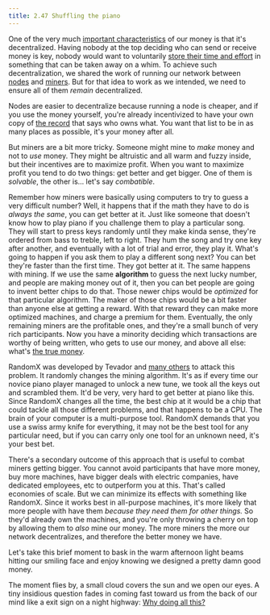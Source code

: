 ```yaml
---
title: 2.47 Shuffling the piano
---
```

One of the very much [important characteristics](2.03_good_money.md) of our money is that it's decentralized. Having nobody at the top deciding who can send or receive money is key, nobody would want to voluntarily [store their time and effort](2.02_money_is_a_battery.md) in something that can be taken away on a whim. To achieve such decentralization, we shared the work of running our network between [nodes](2.25_nodes.md) and [miners](2.09_miners.md). But for that idea to work as we intended, we need to ensure all of them *remain* decentralized.

Nodes are easier to decentralize because running a node is cheaper, and if you use the money yourself, you're already incentivized to have your own copy of [the record](2.10_money_ledger.md) that says who owns what. You want that list to be in as many places as possible, it's your money after all.

But miners are a bit more tricky. Someone might mine to *make* money and not to *use* money. They might be altruistic and all warm and fuzzy inside, but their incentives are to maximize profit. When you want to maximize profit you tend to do two things: get better and get bigger. One of them is *solvable*, the other is... let's say *combatible*.

Remember how miners were basically using computers to try to guess a very difficult number? Well, it happens that if the math they have to do is *always the same*, you can get better at it. Just like someone that doesn't know how to play piano if you challenge them to play a particular song. They will start to press keys randomly until they make kinda sense, they're ordered from bass to treble, left to right. They hum the song and try one key after another, and eventually with a lot of trial and error, they play it. What's going to happen if you ask them to play a different song next? You can bet they're faster than the first time. They got better at it. The same happens with mining. If we use the same **algorithm** to guess the next lucky number, and people are making money out of it, then you can bet people are going to invent better chips to do that. Those newer chips would be *optimized* for that particular algorithm. The maker of those chips would be a bit faster than anyone else at getting a reward. With that reward they can make more optimized machines, and charge a premium for them. Eventually, the only remaining miners are the profitable ones, and they're a small bunch of very rich participants. Now you have a minority deciding which transactions are worthy of being written, who gets to use our money, and above all else: what's [the true money](2.46_fork.md).

RandomX was developed by Tevador and [many others](https://github.com/tevador/RandomX/graphs/contributors) to attack this problem. It randomly changes the mining algorithm. It's as if every time our novice piano player managed to unlock a new tune, we took all the keys out and scrambled them. It'd be very, very hard to get better at piano like this. Since RandomX changes all the time, the best chip at it would be a chip that could tackle all those different problems, and that happens to be a CPU. The brain of your computer is a multi-purpose tool. RandomX demands that you use a swiss army knife for everything, it may not be the best tool for any particular need, but if you can carry only one tool for an unknown need, it's your best bet.

There's a secondary outcome of this approach that is useful to combat miners getting bigger. You cannot avoid participants that have more money, buy more machines, have bigger deals with electric companies, have dedicated employees, etc to outperform you at this. That's called economies of scale. But we can minimize its effects with something like RandomX. Since it works best in all-purpose machines, it's more likely that more people with have them *because they need them for other things.* So they'd already own the machines, and you're only throwing a cherry on top by allowing them to *also* mine our money. The more miners the more our network decentralizes, and therefore the better money we have.

Let's take this brief moment to bask in the warm afternoon light beams hitting our smiling face and enjoy knowing we designed a pretty damn good money.

The moment flies by, a small cloud covers the sun and we open our eyes. A tiny insidious question fades in coming fast toward us from the back of our mind like a exit sign on a night highway: [Why doing all this?](2%20the%20manifest%20for%20believers/2.00_stop.md)
